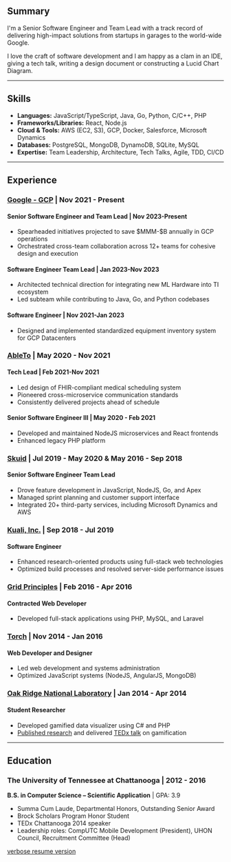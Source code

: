 ## Summary

I'm a Senior Software Engineer and Team Lead with a track record of delivering high-impact solutions from startups in garages to the world-wide Google.

I love the craft of software development and I am happy as a clam in an IDE, giving a tech talk, writing a design document or constructing a Lucid Chart Diagram.

---

## Skills

- **Languages:** JavaScript/TypeScript, Java, Go, Python, C/C++, PHP
- **Frameworks/Libraries:** React, Node.js
- **Cloud & Tools:** AWS (EC2, S3), GCP, Docker, Salesforce, Microsoft Dynamics
- **Databases:** PostgreSQL, MongoDB, DynamoDB, SQLite, MySQL
- **Expertise:** Team Leadership, Architecture, Tech Talks, Agile, TDD, CI/CD

---

## Experience

### [Google - GCP](https://cloud.google.com/) | Nov 2021 - Present

#### Senior Software Engineer and Team Lead | Nov 2023-Present
- Spearheaded initiatives projected to save \$MMM-\$B annually in GCP operations
- Orchestrated cross-team collaboration across 12+ teams for cohesive design and execution

#### Software Engineer Team Lead | Jan 2023-Nov 2023
- Architected technical direction for integrating new ML Hardware into TI ecosystem
- Led subteam while contributing to Java, Go, and Python codebases

#### Software Engineer | Nov 2021-Jan 2023
- Designed and implemented standardized equipment inventory system for GCP Datacenters

### [AbleTo](https://www.ableto.com/) | May 2020 - Nov 2021

#### Tech Lead | Feb 2021-Nov 2021
- Led design of FHIR-compliant medical scheduling system
- Pioneered cross-microservice communication standards
- Consistently delivered projects ahead of schedule

#### Senior Software Engineer III | May 2020 - Feb 2021
- Developed and maintained NodeJS microservices and React frontends
- Enhanced legacy PHP platform

### [Skuid](https://news.nintex.com/2024-01-02-Nintex-completes-its-acquisition-of-Skuid) | Jul 2019 - May 2020 & May 2016 - Sep 2018

#### Senior Software Engineer Team Lead
- Drove feature development in JavaScript, NodeJS, Go, and Apex
- Managed sprint planning and customer support interface
- Integrated 20+ third-party services, including Microsoft Dynamics and AWS

### [Kuali, Inc.](https://www.kuali.co/) | Sep 2018 - Jul 2019

#### Software Engineer
- Enhanced research-oriented products using full-stack web technologies
- Optimized build processes and resolved server-side performance issues

### [Grid Principles](https://gridprinciples.com/) | Feb 2016 - Apr 2016

#### Contracted Web Developer
- Developed full-stack applications using PHP, MySQL, and Laravel

### [Torch](https://www.kickstarter.com/projects/mytorch/torch-a-simple-router-for-digital-parenting) | Nov 2014 - Jan 2016

#### Web Developer and Designer
- Led web development and systems administration
- Optimized JavaScript systems (NodeJS, AngularJS, MongoDB)

### [Oak Ridge National Laboratory](https://www.ornl.gov) | Jan 2014 - Apr 2014

#### Student Researcher
- Developed gamified data visualizer using C# and PHP
- [Published research](https://www.modsimworld.org/papers/2015/Gamification_and_Visualization_of_Sensor_Data_Analysis_in_Research_Buildings.pdf) and delivered [TEDx talk](https://youtu.be/7OObGFLDPtw) on gamification

---
## Education

### The University of Tennessee at Chattanooga | 2012 - 2016

**B.S. in Computer Science – Scientific Application** | GPA: 3.9
- Summa Cum Laude, Departmental Honors, Outstanding Senior Award
- Brock Scholars Program Honor Student
- TEDx Chattanooga 2014 speaker
- Leadership roles: CompUTC Mobile Development (President), UHON Council, Recruitment Committee (Head)

[verbose resume version](/verbose-resume)

